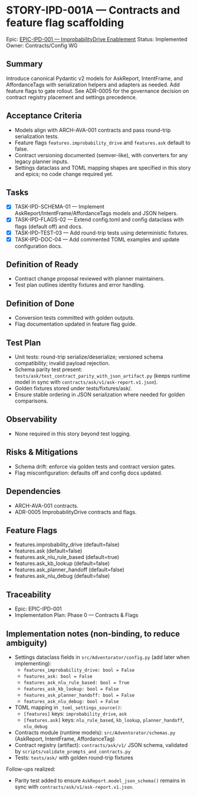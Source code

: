 # STORY-IPD-001A — Contracts and feature flag scaffolding

Epic: [EPIC-IPD-001 — ImprobabilityDrive Enablement](/docs/implementation/epics/EPIC-IPD-001-improbability-drive.md)
Status: Implemented
Owner: Contracts/Config WG

## Summary
Introduce canonical Pydantic v2 models for AskReport, IntentFrame, and AffordanceTags with serialization helpers and adapters as needed. Add feature flags to gate rollout. See ADR-0005 for the governance decision on contract registry placement and settings precedence.

## Acceptance Criteria
- Models align with ARCH-AVA-001 contracts and pass round-trip serialization tests.
- Feature flags `features.improbability_drive` and `features.ask` default to false.
- Contract versioning documented (semver-like), with converters for any legacy planner inputs.
 - Settings dataclass and TOML mapping shapes are specified in this story and epics; no code change required yet.

## Tasks
- [x] TASK-IPD-SCHEMA-01 — Implement AskReport/IntentFrame/AffordanceTags models and JSON helpers.
- [x] TASK-IPD-FLAGS-02 — Extend config.toml and config dataclass with flags (default off) and docs.
- [x] TASK-IPD-TEST-03 — Add round-trip tests using deterministic fixtures.
 - [x] TASK-IPD-DOC-04 — Add commented TOML examples and update configuration docs.

## Definition of Ready
- Contract change proposal reviewed with planner maintainers.
- Test plan outlines identity fixtures and error handling.

## Definition of Done
- Conversion tests committed with golden outputs.
- Flag documentation updated in feature flag guide.

## Test Plan
- Unit tests: round-trip serialize/deserialize; versioned schema compatibility; invalid payload rejection.
- Schema parity test present: `tests/ask/test_contract_parity_with_json_artifact.py` (keeps runtime model in sync with `contracts/ask/v1/ask-report.v1.json`).
- Golden fixtures stored under tests/fixtures/ask/.
 - Ensure stable ordering in JSON serialization where needed for golden comparisons.

## Observability
- None required in this story beyond test logging.

## Risks & Mitigations
- Schema drift: enforce via golden tests and contract version gates.
- Flag misconfiguration: defaults off and config docs updated.

## Dependencies
- ARCH-AVA-001 contracts.
 - ADR-0005 ImprobabilityDrive contracts and flags.

## Feature Flags
- features.improbability_drive (default=false)
- features.ask (default=false)
 - features.ask_nlu_rule_based (default=true)
 - features.ask_kb_lookup (default=false)
 - features.ask_planner_handoff (default=false)
 - features.ask_nlu_debug (default=false)

## Traceability
- Epic: EPIC-IPD-001
- Implementation Plan: Phase 0 — Contracts & Flags

## Implementation notes (non-binding, to reduce ambiguity)

- Settings dataclass fields in `src/Adventorator/config.py` (add later when implementing):
	- `features_improbability_drive: bool = False`
	- `features_ask: bool = False`
	- `features_ask_nlu_rule_based: bool = True`
	- `features_ask_kb_lookup: bool = False`
	- `features_ask_planner_handoff: bool = False`
 	- `features_ask_nlu_debug: bool = False`
- TOML mapping in `_toml_settings_source()`:
	- `[features]` keys: `improbability_drive`, `ask`
	- `[features.ask]` keys: `nlu_rule_based`, `kb_lookup`, `planner_handoff`, `nlu_debug`
- Contracts module (runtime models): `src/Adventorator/schemas.py` (AskReport, IntentFrame, AffordanceTag)
- Contract registry (artifact): `contracts/ask/v1/` JSON schema, validated by `scripts/validate_prompts_and_contracts.py`
- Tests: `tests/ask/` with golden round-trip fixtures

Follow-ups realized:
- Parity test added to ensure `AskReport.model_json_schema()` remains in sync with `contracts/ask/v1/ask-report.v1.json`.
